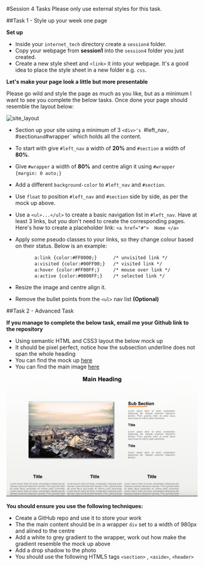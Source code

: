 #Session 4 Tasks
Please only use external styles for this task. 

##Task 1  - Style up your week one page

**Set up**  

* Inside your `internet_tech` directory create a `session4` folder. 
* Copy your webpage from **session1** into the `session4` folder you just created. 
* Create a new style sheet and `<link>` it into your webpage. It's a good idea to place the style sheet in a new folder e.g. `css`. 

**Let's make your page look a little but more presentable**

Please go wild and style the page as much as you like, but as a minimum I want to see you complete the below tasks. Once done your page should resemble the layout below:

![site_layout](assets/task_image.psd)


* Section up your site using a minimum of 3 `<div>'s `#left_nav`, `#section` and `#wrapper` which holds all the content.
* To start with give `#left_nav` a width of **20%** and `#section` a width of **80%**.
* Give `#wrapper` a width of **80%** and centre align it using `#wrapper {margin: 0 auto;}` 
* Add a different `background-color` to  `#left_nav` and `#section`.
* Use `float` to position  `#left_nav` and `#section` side by side, as per the mock up above. 
* Use a `<ul>...</ul>` to create a basic navigation list in `#left_nav`. Have at least 3 links, but you don't need to create the corresponding pages. Here's how to create a placeholder link: `<a href="#">  Home </a>`
* Apply some pseudo classes to your links, so they change colour based on their status. Below is an example: 

		     a:link {color:#FF0000;}      /* unvisited link */   
			 a:visited {color:#00FF00;}   /* visited link */   
			 a:hover {color:#FF00FF;}     /* mouse over link */   
   		     a:active {color:#0000FF;}    /* selected link */  
   		    
* Resize the image and centre align it.
* Remove the bullet points from the `<ul>` nav list **(Optional)** 
										

##Task 2 -  Advanced Task 

**If you manage to complete the below task, email me your Github link to the repository**

- Using semantic HTML and CSS3 layout the below mock up
- It should be pixel perfect, notice how the subsection underline does not span the whole heading 
- You can find the mock up  [here](assets/task_image.png)
- You can find the main image [here](assets/main_picture.jpg)

![](assets/task_image.png)

**You should ensure you use the following techniques:**


- Create a GitHub repo and use it to store your work
- The the main content should be in a wrapper `div` set to a width of 980px and alined to the centre 
- Add a white to grey gradient to the wrapper, work out how make the gradient resemble the mock up above 
- Add a drop shadow to the photo 
- You should use the following HTML5 tags `<section>` , `<aside>`, `<header>`





